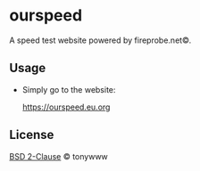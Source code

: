 # ourspeed
A speed test website powered by fireprobe.net©.

## Usage

* Simply go to the website:

  https://ourspeed.eu.org


## License
[BSD 2-Clause](LICENSE.txt) © tonywww

